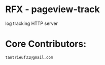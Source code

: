 RFX - pageview-track
====================

log tracking HTTP server
	
Core Contributors:
====================
	tantrieuf31@gmail.com
	
